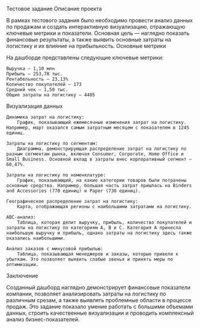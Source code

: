 Тестовое задание
Описание проекта

В рамках тестового задания было необходимо провести анализ данных по продажам и создать интерактивную визуализацию, отражающую ключевые метрики и показатели. Основная цель — наглядно показать финансовые результаты, а также выявить основные затраты на логистику и их влияние на прибыльность.
Основные метрики

На дашборде представлены следующие ключевые метрики:

    Выручка — 1,10 млн
    Прибыль — 253,78 тыс.
    Рентабельность — 23,13%
    Количество покупателей — 173
    Средний чек — 1,50 тыс.
    Общие затраты на логистику — 4405

Визуализация данных

    Динамика затрат на логистику:
        График, показывающий ежемесячные изменения затрат на логистику. Например, март оказался самым затратным месяцем с показателем в 1245 единиц.

    Затраты на логистику по сегментам:
        Диаграмма, демонстрирующая распределение затрат на логистику по разным сегментам рынка, включая Consumer, Corporate, Home Office и Small Business. Основной вклад в затраты внес корпоративный сегмент — 60,47%.

    Затраты на логистику по номенклатуре:
        График, показывающий, на какие категории товаров были потрачены основные средства. Например, большая часть затрат пришлась на Binders and Accessories (770 единиц) и Paper (730 единиц).

    Географическое распределение затрат на логистику:
        Карта, отображающая регионы с наибольшими затратами на логистику.

    ABC-анализ:
        Таблица, которая делит выручку, прибыль, количество покупателей и затраты на логистику по категориям A, B и C. Категория A принесла наибольшую выручку и прибыль, однако затраты на логистику здесь также оказались наибольшими.

    Анализ заказов с минусовой прибылью:
        Таблица, показывающая менеджеров и заказы, которые привели к убыткам. Это позволяет выявить слабые звенья и принять меры по оптимизации.

Заключение

Созданный дашборд наглядно демонстрирует финансовые показатели компании, позволяет анализировать затраты на логистику по различным срезам, а также выявлять проблемные области в процессе продаж. Это задание показало умение работать с большими объемами данных, строить качественные визуализации и проводить комплексный анализ бизнес-показателей.
